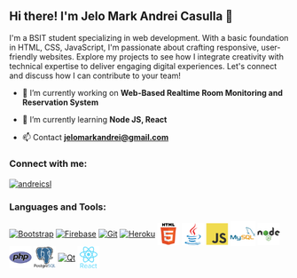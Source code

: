## Hi there! I'm Jelo Mark Andrei Casulla 👋
I'm a BSIT student specializing in web development. With a basic foundation in HTML, CSS, JavaScript, I'm passionate about crafting responsive, user-friendly websites. Explore my projects to see how I integrate creativity with technical expertise to deliver engaging digital experiences. Let's connect and discuss how I can contribute to your team!

- 🔭 I’m currently working on **Web-Based Realtime Room Monitoring and Reservation System**

- 🌱 I’m currently learning **Node JS, React**

- 📫 Contact **jelomarkandrei@gmail.com**

<h3 align="left">Connect with me:</h3>
<p align="left">
<a href="https://linkedin.com/in/andreicsl" target="blank"><img align="center" src="https://raw.githubusercontent.com/rahuldkjain/github-profile-readme-generator/master/src/images/icons/Social/linked-in-alt.svg" alt="andreicsl" height="30" width="40" /></a>
</p>

<h3 align="left">Languages and Tools:</h3>
<p align="left">
<a href="https://getbootstrap.com" target="blank"><img align="center" src="https://upload.wikimedia.org/wikipedia/commons/b/b2/Bootstrap_logo.svg" alt="Bootstrap" width="45" height="40"/></a>
<a href="https://firebase.google.com/" target="blank"><img align="center" src="https://www.vectorlogo.zone/logos/firebase/firebase-icon.svg" alt="Firebase" width="40" height="40"/></a>
<a href="https://git-scm.com/" target="blank"><img align="center" src="https://www.vectorlogo.zone/logos/git-scm/git-scm-icon.svg" alt="Git" width="40" height="40"/></a>
<a href="https://heroku.com" target="blank"><img align="center" src="https://www.vectorlogo.zone/logos/heroku/heroku-icon.svg" alt="Heroku" width="40" height="40"/></a>
<a href="https://www.w3.org/html/" target="blank"><img align="center" src="https://raw.githubusercontent.com/devicons/devicon/master/icons/html5/html5-original-wordmark.svg" alt="HTML5" width="40" height="40"/></a>
<a href="https://www.java.com" target="blank"><img align="center" src="https://raw.githubusercontent.com/devicons/devicon/master/icons/java/java-original.svg" alt="Java" width="40" height="40"/></a>
<a href="https://developer.mozilla.org/en-US/docs/Web/JavaScript" target="blank"><img align="center" src="https://raw.githubusercontent.com/devicons/devicon/master/icons/javascript/javascript-original.svg" alt="JavaScript" width="40" height="40"/></a>
<a href="https://www.mysql.com/" target="blank"><img align="center" src="https://raw.githubusercontent.com/devicons/devicon/master/icons/mysql/mysql-original-wordmark.svg" alt="MySQL" width="45" height="45"/></a>
<a href="https://nodejs.org" target="blank"><img align="center" src="https://raw.githubusercontent.com/devicons/devicon/master/icons/nodejs/nodejs-original-wordmark.svg" alt="Node.js" width="40" height="40"/></a>
<a href="https://www.php.net" target="blank"><img align="center" src="https://raw.githubusercontent.com/devicons/devicon/master/icons/php/php-original.svg" alt="PHP" width="40" height="40"/></a>
<a href="https://www.postgresql.org" target="blank"><img align="center" src="https://raw.githubusercontent.com/devicons/devicon/master/icons/postgresql/postgresql-original-wordmark.svg" alt="PostgreSQL" width="40" height="40"/></a>
<a href="https://www.qt.io/" target="blank"><img align="center" src="https://upload.wikimedia.org/wikipedia/commons/0/0b/Qt_logo_2016.svg" alt="Qt" width="40" height="40"/></a>
<a href="https://reactjs.org/" target="blank"><img align="center" src="https://raw.githubusercontent.com/devicons/devicon/master/icons/react/react-original-wordmark.svg" alt="React.js" width="40" height="40"/></a>

</p>
